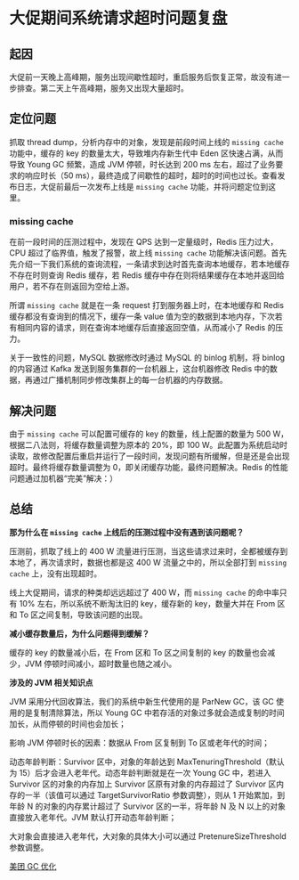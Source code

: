 # 大促期间系统请求超时问题复盘

## 起因

大促前一天晚上高峰期，服务出现间歇性超时，重启服务后恢复正常，故没有进一步排查。第二天上午高峰期，服务又出现大量超时。

## 定位问题

抓取 thread dump，分析内存中的对象，发现是前段时间上线的 `missing cache` 功能中，缓存的 key 的数量太大，导致堆内存新生代中 Eden 区快速占满，从而导致 Young GC 频繁，造成 JVM 停顿，时长达到 200 ms 左右，超过了业务要求的响应时长（50 ms），最终造成了间歇性的超时，超时的时间也过长。查看发布日志，大促前最后一次发布上线是 `missing cache` 功能，并将问题定位到这里。

### missing cache

在前一段时间的压测过程中，发现在 QPS 达到一定量级时，Redis 压力过大，CPU 超过了临界值，触发了报警，故上线 `missing cache` 功能解决该问题。首先先介绍一下我们系统的查询流程，一条请求到达时首先查询本地缓存，若本地缓存不存在时则查询 Redis 缓存，若 Redis 缓存中存在则将结果缓存在本地并返回给用户，若不存在则返回为空给上游。

所谓 `missing cache` 就是在一条 request 打到服务器上时，在本地缓存和 Redis 缓存都没有查询到的情况下，缓存一条 value 值为空的数据到本地内存，下次若有相同内容的请求，则在查询本地缓存后直接返回空值，从而减小了 Redis 的压力。

关于一致性的问题，MySQL 数据修改时通过 MySQL 的 binlog 机制，将 binlog 的内容通过 Kafka 发送到服务集群的一台机器上，这台机器修改 Redis 中的数据，再通过广播机制同步修改集群上的每一台机器的内存数据。

##  解决问题

由于 `missing cache` 可以配置可缓存的 key 的数量，线上配置的数量为 500 W，根据二八法则，将缓存数量调整为原本的 20%，即 100 W。此配置为系统启动时读取，故修改配置后重启并运行了一段时间，发现问题有所缓解，但是还是会出现超时。最终将缓存数量调整为 0，即关闭缓存功能，最终问题解决。Redis 的性能问题通过加机器“完美”解决：）

## 总结

**那为什么在 `missing cache` 上线后的压测过程中没有遇到该问题呢？**

压测前，抓取了线上的 400 W 流量进行压测，当这些请求过来时，全都被缓存到本地了，再次请求时，数据也都是这 400 W 流量之中的，所以全部打到 `missing cache` 上，没有出现超时。

线上大促期间，请求的种类却远远超过了 400 W，而 `missing cache` 的命中率只有 10% 左右，所以系统不断淘汰旧的 key，缓存新的 key，数量大并在 From 区和 To 区之间复制，导致该问题的出现。

**减小缓存数量后，为什么问题得到缓解？**

缓存的 key 的数量减小后，在 From 区和 To 区之间复制的 key 的数量也会减少，JVM 停顿时间减小，超时数量也随之减小。

**涉及的 JVM 相关知识点**

JVM 采用分代回收算法，我们的系统中新生代使用的是 ParNew GC，该 GC 使用的是复制清除算法，所以 Young GC 中若存活的对象过多就会造成复制的时间加长，从而停顿的时间也会加长；

影响 JVM 停顿时长的因素：数据从 From 区复制到 To 区或老年代的时间；

动态年龄判断：Survivor 区中，对象的年龄达到 MaxTenuringThreshold（默认为 15）后才会进入老年代。动态年龄判断就是在一次 Young GC 中，若进入 Survivor 区的对象的内存加上 Survivor 区原有对象的内存超过了 Survivor 区内存的一半（该值可以通过 TargetSurvivorRatio 参数调整），则从 1 开始累加，到年龄 N 的对象的内存累计超过了 Survivor 区的一半，将年龄 N 及 N 以上的对象直接放入老年代。JVM 默认打开动态年龄判断；

大对象会直接进入老年代，大对象的具体大小可以通过 PretenureSizeThreshold 参数调整。

[美团 GC 优化](https://tech.meituan.com/2017/12/29/jvm-optimize.html)





